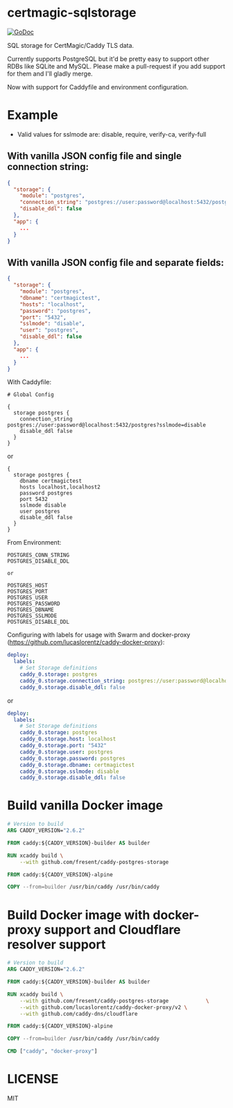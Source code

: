 # certmagic-sqlstorage

[![GoDoc](https://godoc.org/github.com/yroc92/certmagic-sqlstorage?status.svg)](https://godoc.org/github.com/yroc92/certmagic-sqlstorage)

SQL storage for CertMagic/Caddy TLS data.

Currently supports PostgreSQL but it'd be pretty easy to support other RDBs like
SQLite and MySQL. Please make a pull-request if you add support for them and I'll
gladly merge.

Now with support for Caddyfile and environment configuration.

# Example
- Valid values for sslmode are: disable, require, verify-ca, verify-full

## With vanilla JSON config file and single connection string:
```json
{
  "storage": {
    "module": "postgres",
    "connection_string": "postgres://user:password@localhost:5432/postgres?sslmode=disable",
    "disable_ddl": false
  },
  "app": {
    ...
  }
}
```

## With vanilla JSON config file and separate fields:
```json
{
  "storage": {
    "module": "postgres",
    "dbname": "certmagictest",
    "hosts": "localhost",
    "password": "postgres",
    "port": "5432",
    "sslmode": "disable",
    "user": "postgres",
    "disable_ddl": false
  },
  "app": {
    ...
  }
}
```

With Caddyfile:
```Caddyfile
# Global Config

{
  storage postgres {
    connection_string postgres://user:password@localhost:5432/postgres?sslmode=disable
    disable_ddl false
  }
}
```
or 
```Caddyfile
{
  storage postgres {
    dbname certmagictest
    hosts localhost,localhost2
    password postgres
    port 5432
    sslmode disable
    user postgres
    disable_ddl false
  }
}
```

From Environment:
```text
POSTGRES_CONN_STRING
POSTGRES_DISABLE_DDL

or

POSTGRES_HOST
POSTGRES_PORT
POSTGRES_USER
POSTGRES_PASSWORD
POSTGRES_DBNAME
POSTGRES_SSLMODE
POSTGRES_DISABLE_DDL
```

Configuring with labels for usage with Swarm and docker-proxy (https://github.com/lucaslorentz/caddy-docker-proxy):
```yaml
deploy:
  labels:
    # Set Storage definitions
    caddy_0.storage: postgres
    caddy_0.storage.connection_string: postgres://user:password@localhost:5432/postgres?sslmode=disable
    caddy_0.storage.disable_ddl: false
```
or
```yaml
deploy:
  labels:
    # Set Storage definitions
    caddy_0.storage: postgres
    caddy_0.storage.host: localhost
    caddy_0.storage.port: "5432"
    caddy_0.storage.user: postgres
    caddy_0.storage.password: postgres
    caddy_0.storage.dbname: certmagictest
    caddy_0.storage.sslmode: disable
    caddy_0.storage.disable_ddl: false
```

# Build vanilla Docker image
```Dockerfile
# Version to build
ARG CADDY_VERSION="2.6.2"

FROM caddy:${CADDY_VERSION}-builder AS builder

RUN xcaddy build \
    --with github.com/fresent/caddy-postgres-storage

FROM caddy:${CADDY_VERSION}-alpine

COPY --from=builder /usr/bin/caddy /usr/bin/caddy
```

# Build Docker image with docker-proxy support and Cloudflare resolver support
```Dockerfile
# Version to build
ARG CADDY_VERSION="2.6.2"

FROM caddy:${CADDY_VERSION}-builder AS builder

RUN xcaddy build \
    --with github.com/fresent/caddy-postgres-storage            \
    --with github.com/lucaslorentz/caddy-docker-proxy/v2 \
    --with github.com/caddy-dns/cloudflare

FROM caddy:${CADDY_VERSION}-alpine

COPY --from=builder /usr/bin/caddy /usr/bin/caddy

CMD ["caddy", "docker-proxy"]
```

# LICENSE

MIT
